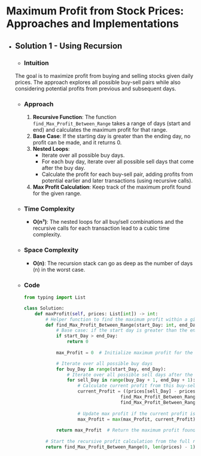 # Maximum Profit from Stock Prices: Approaches and Implementations
- ## Solution 1 - Using Recursion
    - ### Intuition
    The goal is to maximize profit from buying and selling stocks given daily prices. The approach explores all possible buy-sell pairs while also considering potential profits from previous and subsequent days.

    - ### Approach
        1. **Recursive Function**: The function `find_Max_Profit_Between_Range` takes a range of days (start and end) and calculates the maximum profit for that range.
        2. **Base Case**: If the starting day is greater than the ending day, no profit can be made, and it returns 0.
        3. **Nested Loops**: 
            - Iterate over all possible buy days.
            - For each buy day, iterate over all possible sell days that come after the buy day.
            - Calculate the profit for each buy-sell pair, adding profits from potential earlier and later transactions (using recursive calls).
        4. **Max Profit Calculation**: Keep track of the maximum profit found for the given range.

    - ### Time Complexity
        - **O(n³)**: The nested loops for all buy/sell combinations and the recursive calls for each transaction lead to a cubic time complexity.

    - ### Space Complexity
        - **O(n)**: The recursion stack can go as deep as the number of days (n) in the worst case.

    - ### Code
        ```python
        from typing import List

        class Solution:
            def maxProfit(self, prices: List[int]) -> int:
                # Helper function to find the maximum profit within a given range
                def find_Max_Profit_Between_Range(start_Day: int, end_Day: int) -> int:
                    # Base case: if the start day is greater than the end day, no profit can be made
                    if start_Day > end_Day:
                        return 0
                    
                    max_Profit = 0  # Initialize maximum profit for the current range

                    # Iterate over all possible buy days
                    for buy_Day in range(start_Day, end_Day):
                        # Iterate over all possible sell days after the buy day
                        for sell_Day in range(buy_Day + 1, end_Day + 1):
                            # Calculate current profit from this buy-sell pair
                            current_Profit = ((prices[sell_Day] - prices[buy_Day]) + 
                                            find_Max_Profit_Between_Range(start_Day, buy_Day - 1) + 
                                            find_Max_Profit_Between_Range(sell_Day + 1, end_Day))
                            
                            # Update max profit if the current profit is greater
                            max_Profit = max(max_Profit, current_Profit)
                    
                    return max_Profit  # Return the maximum profit found in this range
                
                # Start the recursive profit calculation from the full range of days
                return find_Max_Profit_Between_Range(0, len(prices) - 1)
        ```